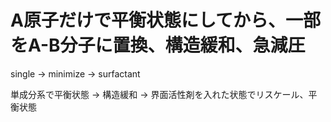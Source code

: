 # A原子だけで平衡状態にしてから、一部をA-B分子に置換、構造緩和、急減圧

single → minimize → surfactant

単成分系で平衡状態 → 構造緩和 → 界面活性剤を入れた状態でリスケール、平衡状態
